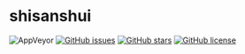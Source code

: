 # shisanshui
<img alt="AppVeyor" src="https://img.shields.io/appveyor/ci/Wzhengkai/shisanshui">
<a href="https://github.com/Wzhengkai/shisanshui/issues"><img alt="GitHub issues" src="https://img.shields.io/github/issues/Wzhengkai/shisanshui"></a>
<a href="https://github.com/Wzhengkai/shisanshui/stargazers"><img alt="GitHub stars" src="https://img.shields.io/github/stars/Wzhengkai/shisanshui"></a>
<a href="https://github.com/Wzhengkai/shisanshui"><img alt="GitHub license" src="https://img.shields.io/github/license/Wzhengkai/shisanshui"></a>
